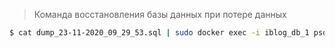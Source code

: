 > Команда восстановления базы данных при потере данных

```sh
$ cat dump_23-11-2020_09_29_53.sql | sudo docker exec -i iblog_db_1 psql -U hello_flask -d hello_flask_prod
```
